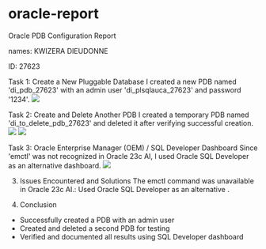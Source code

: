 # oracle-report
Oracle PDB Configuration Report 

names: KWIZERA DIEUDONNE

ID: 27623

Task 1: Create a New Pluggable Database
I created a new PDB named 'di_pdb_27623' with an admin user 'di_plsqlauca_27623' and password '1234'.
![](https://github.com/user-attachments/assets/680dce58-a192-4cba-b145-1a23f039d637)

Task 2: Create and Delete Another PDB
I created a temporary PDB named 'di_to_delete_pdb_27623' and deleted it after verifying successful creation.
 ![](https://github.com/user-attachments/assets/6ebf3c60-8958-429f-b365-2246dfa1540c)
 ![](https://private-user-images.githubusercontent.com/124999593/498478047-4ace7a8b-51ad-488f-9cfc-824c5f352599.png?jwt=eyJ0eXAiOiJKV1QiLCJhbGciOiJIUzI1NiJ9.eyJpc3MiOiJnaXRodWIuY29tIiwiYXVkIjoicmF3LmdpdGh1YnVzZXJjb250ZW50LmNvbSIsImtleSI6ImtleTUiLCJleHAiOjE3NTk4NjMwNDgsIm5iZiI6MTc1OTg2Mjc0OCwicGF0aCI6Ii8xMjQ5OTk1OTMvNDk4NDc4MDQ3LTRhY2U3YThiLTUxYWQtNDg4Zi05Y2ZjLTgyNGM1ZjM1MjU5OS5wbmc_WC1BbXotQWxnb3JpdGhtPUFXUzQtSE1BQy1TSEEyNTYmWC1BbXotQ3JlZGVudGlhbD1BS0lBVkNPRFlMU0E1M1BRSzRaQSUyRjIwMjUxMDA3JTJGdXMtZWFzdC0xJTJGczMlMkZhd3M0X3JlcXVlc3QmWC1BbXotRGF0ZT0yMDI1MTAwN1QxODQ1NDhaJlgtQW16LUV4cGlyZXM9MzAwJlgtQW16LVNpZ25hdHVyZT05ZWMyM2Q0ZGY2ODAzYzE2YzA1ODk5YjI4NGI3YTg5YTUwNjk2YThiZWUyZDk3YjA3YTY0MGFkNzU3MGMyNDg2JlgtQW16LVNpZ25lZEhlYWRlcnM9aG9zdCJ9.DyAl_of5X1F3xTc9I0LOF85_m6YBOGLmPCvacW471yA)
 
Task 3: Oracle Enterprise Manager (OEM) / SQL Developer Dashboard
Since 'emctl' was not recognized in Oracle 23c AI, I used Oracle SQL Developer as an alternative dashboard. 
 ![](https://github.com/user-attachments/assets/58b0467d-bf2c-4d96-b980-b6af49f5adcc)
 
3. Issues Encountered and Solutions 
The emctl command was unavailable in Oracle 23c AI.: Used Oracle SQL Developer as an alternative .

4. Conclusion
- Successfully created a PDB with an admin user
- Created and deleted a second PDB for testing
- Verified and documented all results using SQL Developer dashboard

